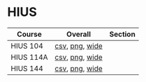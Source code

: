 # HIUS

| Course | Overall | Section |
| ------ | ------- | ------- |
| HIUS 104 | [csv](https://github.com/UCSD-Historical-Enrollment-Data/2025Spring/blob/main/overall/HIUS%20104.csv), [png](https://raw.githubusercontent.com/UCSD-Historical-Enrollment-Data/2025Spring/main/plot_overall/HIUS%20104.png), [wide](https://raw.githubusercontent.com/UCSD-Historical-Enrollment-Data/2025Spring/main/plot_overall_wide/HIUS%20104.png) |  |
| HIUS 114A | [csv](https://github.com/UCSD-Historical-Enrollment-Data/2025Spring/blob/main/overall/HIUS%20114A.csv), [png](https://raw.githubusercontent.com/UCSD-Historical-Enrollment-Data/2025Spring/main/plot_overall/HIUS%20114A.png), [wide](https://raw.githubusercontent.com/UCSD-Historical-Enrollment-Data/2025Spring/main/plot_overall_wide/HIUS%20114A.png) |  |
| HIUS 144 | [csv](https://github.com/UCSD-Historical-Enrollment-Data/2025Spring/blob/main/overall/HIUS%20144.csv), [png](https://raw.githubusercontent.com/UCSD-Historical-Enrollment-Data/2025Spring/main/plot_overall/HIUS%20144.png), [wide](https://raw.githubusercontent.com/UCSD-Historical-Enrollment-Data/2025Spring/main/plot_overall_wide/HIUS%20144.png) |  |
